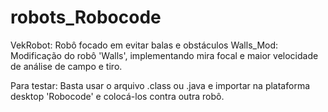 # robots_Robocode
VekRobot: Robô focado em evitar balas e obstáculos
Walls_Mod: Modificação do robô 'Walls', implementando mira focal e maior velocidade de análise de campo e tiro.

Para testar:
Basta usar o arquivo .class ou .java e importar na plataforma desktop 'Robocode' e colocá-los contra outra robô.
